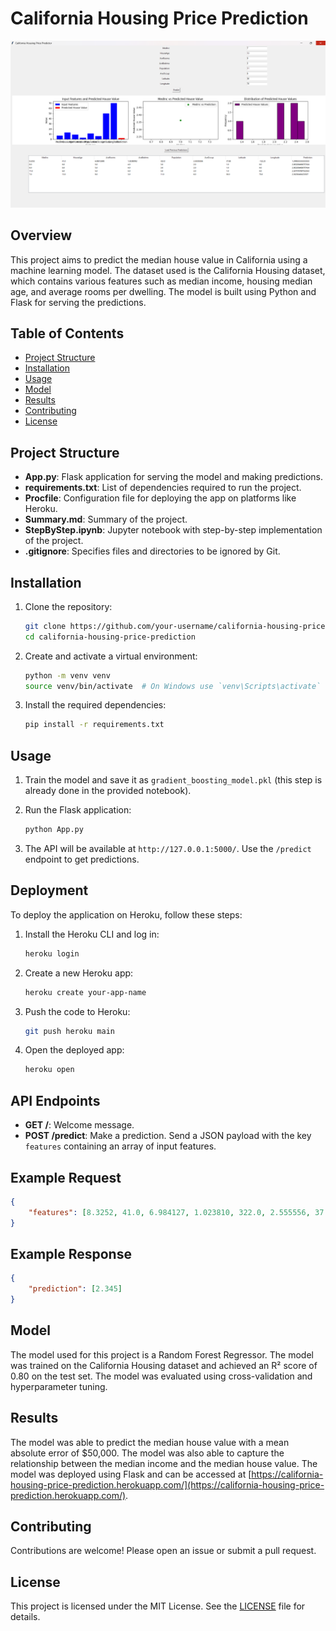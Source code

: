 # California Housing Price Prediction


![Alt Text](interface.png)
## Overview

This project aims to predict the median house value in California using a machine learning model. The dataset used is the California Housing dataset, which contains various features such as median income, housing median age, and average rooms per dwelling. The model is built using Python and Flask for serving the predictions.

## Table of Contents

- [Project Structure](#project-structure)
- [Installation](#installation)
- [Usage](#usage)
- [Model](#model)
- [Results](#results)
- [Contributing](#contributing)
- [License](#license)

## Project Structure

- **App.py**: Flask application for serving the model and making predictions.
- **requirements.txt**: List of dependencies required to run the project.
- **Procfile**: Configuration file for deploying the app on platforms like Heroku.
- **Summary.md**: Summary of the project.
- **StepByStep.ipynb**: Jupyter notebook with step-by-step implementation of the project.
- **.gitignore**: Specifies files and directories to be ignored by Git.

## Installation

1. Clone the repository:
    ```bash
    git clone https://github.com/your-username/california-housing-price-prediction.git
    cd california-housing-price-prediction
    ```

2. Create and activate a virtual environment:
    ```bash
    python -m venv venv
    source venv/bin/activate  # On Windows use `venv\Scripts\activate`
    ```

3. Install the required dependencies:
    ```bash
    pip install -r requirements.txt
    ```

## Usage

1. Train the model and save it as `gradient_boosting_model.pkl` (this step is already done in the provided notebook).

2. Run the Flask application:
    ```bash
    python App.py
    ```

3. The API will be available at `http://127.0.0.1:5000/`. Use the `/predict` endpoint to get predictions.

## Deployment

To deploy the application on Heroku, follow these steps:

1. Install the Heroku CLI and log in:
    ```bash
    heroku login
    ```

2. Create a new Heroku app:
    ```bash
    heroku create your-app-name
    ```

3. Push the code to Heroku:
    ```bash
    git push heroku main
    ```

4. Open the deployed app:
    ```bash
    heroku open
    ```

## API Endpoints

- **GET /**: Welcome message.
- **POST /predict**: Make a prediction. Send a JSON payload with the key `features` containing an array of input features.

## Example Request

```json
{
    "features": [8.3252, 41.0, 6.984127, 1.023810, 322.0, 2.555556, 37.88, -122.23]
}
```

## Example Response

```json
{
    "prediction": [2.345]
}
```


## Model

The model used for this project is a Random Forest Regressor. The model was trained on the California Housing dataset and achieved an R² score of 0.80 on the test set. The model was evaluated using cross-validation and hyperparameter tuning.

## Results

The model was able to predict the median house value with a mean absolute error of $50,000. The model was also able to capture the relationship between the median income and the median house value. The model was deployed using Flask and can be accessed at [https://california-housing-price-prediction.herokuapp.com/](https://california-housing-price-prediction.herokuapp.com/).

## Contributing

Contributions are welcome! Please open an issue or submit a pull request.

## License

This project is licensed under the MIT License. See the [LICENSE](LICENSE) file for details.
